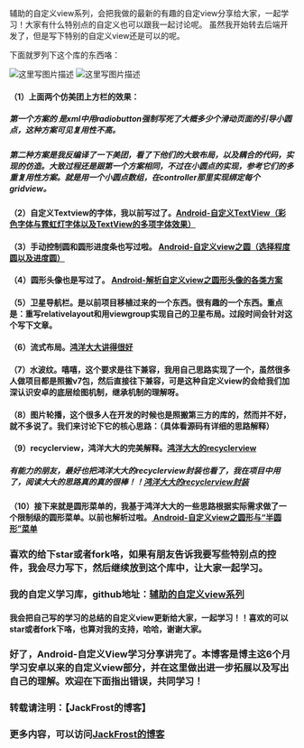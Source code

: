辅助的自定义view系列，会把我做的最新的有趣的自定view分享给大家，一起学习！大家有什么特别点的自定义也可以跟我一起讨论呢。
虽然我开始转去后端开发了，但是写下特别的自定义view还是可以的呢。

下面就罗列下这个库的东西咯：

![这里写图片描述](http://img.blog.csdn.net/20161215112953782?watermark/2/text/aHR0cDovL2Jsb2cuY3Nkbi5uZXQvSmFja19fRnJvc3Q=/font/5a6L5L2T/fontsize/400/fill/I0JBQkFCMA==/dissolve/70/gravity/SouthEast)
![这里写图片描述](http://img.blog.csdn.net/20161215110332325?watermark/2/text/aHR0cDovL2Jsb2cuY3Nkbi5uZXQvSmFja19fRnJvc3Q=/font/5a6L5L2T/fontsize/400/fill/I0JBQkFCMA==/dissolve/70/gravity/SouthEast)


#### （1）上面两个仿美团上方栏的效果：
##### **第一个方案的** 是xml中用radiobutton强制写死了大概多少个滑动页面的引导小圆点，这种方案可见复用性不高。
##### **第二种方案**是我反编译了一下美团，看了下他们的大致布局，以及耦合的代码，实现的仿造。大致过程还是跟第一个方案相同，不过在小圆点的实现，参考它们的多重复用性方案。就是用一个小圆点数组，在controller那里实现绑定每个gridview。
#### （2）自定义Textview的字体，我以前写过了。[Android-自定义TextView（彩色字体与霓虹灯字体以及TextView的多项字体效果）](http://blog.csdn.net/jack__frost/article/details/52279374)
#### （3）手动控制圆和圆形进度条也写过啦。 [Android-自定义view之圆（选择程度圆以及进度圆）](http://blog.csdn.net/jack__frost/article/details/52279036)
#### （4）圆形头像也是写过了。 [ Android-解析自定义view之圆形头像的各类方案](http://blog.csdn.net/jack__frost/article/details/52343929)
#### （5）卫星导航栏。是以前项目移植过来的一个东西。很有趣的一个东西。重点是：重写relativelayout和用viewgroup实现自己的卫星布局。过段时间会针对这个写下文章。
#### （6）流式布局。[鸿洋大大讲得很好](http://blog.csdn.net/lmj623565791/article/details/38352503/)
#### （7）水波纹。嘻嘻，这个要求是往下兼容，我用自己思路实现了一个，虽然很多人做项目都是照搬v7包，然后直接往下兼容，可是这种自定义view的会给我们加深认识安卓的底层绘图机制，继承机制的理解呀。
#### （8）图片轮播，这个很多人在开发的时候也是照搬第三方的库的，然而并不好，就不多说了。我们来讨论下它的核心思路：（具体看源码有详细的思路解释）
#### （9）recyclerview，鸿洋大大的完美解释。[鸿洋大大的recyclerview](http://blog.csdn.net/lmj623565791/article/details/45059587)
##### 有能力的朋友，最好也把鸿洋大大的recyclerview封装也看了，我在项目中用了，阅读大大的思路真的真的很棒！！[鸿洋大大的recyclerview封装](http://blog.csdn.net/lmj623565791/article/details/51118836/)
#### （10）接下来就是圆形菜单的，我基于鸿洋大大的一些思路根据实际需求做了一个限制级的圆形菜单。以前也解析过啦。[ Android-自定义view之圆形与“半圆形”菜单](http://blog.csdn.net/jack__frost/article/details/52965905)

### 喜欢的给下star或者fork咯，如果有朋友告诉我要写些特别点的控件，我会尽力写下，然后继续放到这个库中，让大家一起学习。
### 我的自定义学习库，github地址：[辅助的自定义view系列](https://github.com/FuZhucheng/MyView)
#### 我会把自己写的学习的总结的自定义view更新给大家，一起学习！！喜欢的可以star或者fork下咯，也算对我的支持，哈哈，谢谢大家。
### 好了，Android-自定义View学习分享讲完了。本博客是博主这6个月学习安卓以来的自定义view部分，并在这里做出进一步拓展以及写出自己的理解。欢迎在下面指出错误，共同学习！
### 转载请注明：【JackFrost的博客】     
### 更多内容，可以访问[JackFrost的博客](http://blog.csdn.net/jack__frost?viewmode=contents)
